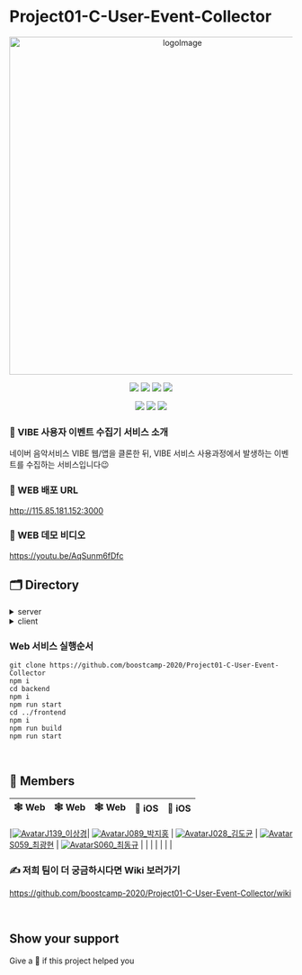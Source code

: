 # Project01-C-User-Event-Collector

<p align="center"><img width="600" alt="logoImage" src="https://user-images.githubusercontent.com/60839959/102682895-40dbf900-4210-11eb-9cee-c6e42075a928.gif"></p>

<p align="center">
  <img src="https://img.shields.io/badge/react-17.0.1-9cf?logo=react" />
  <img src="https://img.shields.io/badge/typescript-v4.1.2-pink?logo=typescript" />
  <img src="https://img.shields.io/badge/mysql2-v2.2.5-blue?logo=mysql" />
  <img src="https://img.shields.io/badge/next.js-v10.0.3-orange?logo=next.js" />
</p>

<p align="center">
    <img src="https://img.shields.io/badge/Swift-v5.31-red?logo=swift" />
    <img src="https://img.shields.io/badge/Xcode-v12.2-blue?logo=Xcode" />
    <img src="https://img.shields.io/badge/iOS-14.0-black?logo=apple" />  
</p>

### 👋 VIBE 사용자 이벤트 수집기 서비스 소개
네이버 음악서비스 VIBE 웹/앱을 클론한 뒤,
VIBE 서비스 사용과정에서 발생하는 이벤트를 수집하는 서비스입니다😉
   
   
### 📍 WEB 배포 URL
http://115.85.181.152:3000

### 📼 WEB 데모 비디오
https://youtu.be/AqSunm6fDfc  



## 🗂 Directory

<details>
<summary>server</summary>
  <div markdown="1">
    
```
🗃 Project Folder  
📁backend  
(작성중)
```

  </div>
</details>

<details>
<summary>client</summary>
  <div markdown="1">
    
  ```
  📁frontend  
  ── package-lock.json
├── package.json
├── pages
│   ├── _app.tsx
│   ├── _document.tsx
│   ├── index.tsx
│   ├── ...
│   ├── library
│   │   ├── albums
│   │   │   └──...
│   │   └── tracks
│   │       └── index.tsx
│   ├── magazines.tsx
│   └── playlist.tsx
├── public
│   └── images
├── src
│   ├── components
│   │   ├── ArtistList
│   │   ├── Common         -----------------// 작은 단위의 컴포넌트가 여러 페이지에서 사용되면 여기다 만들면 될 것 같아요.
│   │   │   ├── BoxItem
│   │   │   ├── Button
│   │   │   ├── Card
│   │   │   ├── CircleImage
│   │   │   ├── Dropdown
│   │   │   └── MagTopItem
│   │   ├── Layout
│   │   │   ├── Footer
│   │   │   ├── Playbar
│   │   │   ├── Sidebar
│   │   │   └── index.tsx
│   │   ├── Template           ----------------// 특정 구역에서 공통적으로 사용되는 부분을 여기로 뺏습니다. 저는 보관함 template을 작성했습니다.
│   │   │   └── Library
│   │   ├── sample-rx.tsx
│   │   └── sample.tsx
│   ├── pages                     ----------------// 루트 하단의 pages에 import할 페이지단위의 컴포넌트를 정의하는 부분입니다.
│   │   └── Library
│   │       └── MyTrack
│   │           └── index.tsx
│   └── styles                    ----------------// (*) public 밑에 있던 style을 여기로 옮겨왔습니다. public 아닌거같아서.
│       ├── global-styles.ts
│       ├── themed-components.ts
│       ├── themes.ts
│       └── withSizes.ts
└── tsconfig.json
  ```
  
  </div>
</details>

### Web 서비스 실행순서
```
git clone https://github.com/boostcamp-2020/Project01-C-User-Event-Collector
npm i
cd backend
npm i
npm run start
cd ../frontend
npm i
npm run build
npm run start
```
 
<br>

## 🚢 Members
| 🕸 Web                                                        | 🕸 Web                                                        | 🕸 Web                                                        | 🍎 iOS                                                        | 🍎 iOS                                                        |
| ------------------------------------------------------------ | ------------------------------------------------------------ | ------------------------------------------------------------ | ------------------------------------------------------------ | ------------------------------------------------------------ |

|[![Avatar](https://avatars2.githubusercontent.com/u/60839959?s=460&u=0243101f3a9e15bec62a3dda5c956196110dba7f&v=4)J139_이상경](https://github.com/sang-gyeong)|
[![Avatar](https://avatars2.githubusercontent.com/u/41413618?s=460&u=950052ab15ba4d44ccbb311cd1f3f0a722e01605&v=4)J089_박지홍](https://github.com/hongzzi) |
[![Avatar](https://avatars2.githubusercontent.com/u/48378720?s=460&v=4)J028_김도균](https://github.com/thesulks)  |
[![Avatar](https://avatars1.githubusercontent.com/u/53948757?s=460&u=743a706b4f4f7a047e56f4f4eaec9602c1d23440&v=4)S059_최광현](https://github.com/nrurnru) |
[![Avatar](https://avatars1.githubusercontent.com/u/54564170?s=460&u=f6e6840979bf6896f3831da24b21a2741d2a64c8&v=4)S060_최동규](https://github.com/ChoiDongKyu96) |
|                                                              |                                                              |                                                              |                                                              |                                                              |
<br>

### ✍ 저희 팀이 더 궁금하시다면 Wiki 보러가기
https://github.com/boostcamp-2020/Project01-C-User-Event-Collector/wiki

<br>

## Show your support

Give a 🌟 if this project helped you
